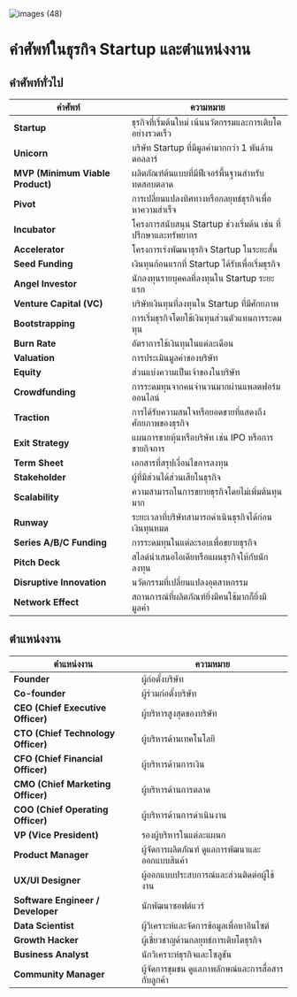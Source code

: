 ![images (48)](https://github.com/user-attachments/assets/1cf9db0a-7f99-434e-9802-c481659895c3)




# คำศัพท์ในธุรกิจ Startup และตำแหน่งงาน

## คำศัพท์ทั่วไป

| คำศัพท์             | ความหมาย                                                           |
|----------------------|--------------------------------------------------------------------|
| **Startup**           | ธุรกิจที่เริ่มต้นใหม่ เน้นนวัตกรรมและการเติบโตอย่างรวดเร็ว          |
| **Unicorn**           | บริษัท Startup ที่มีมูลค่ามากกว่า 1 พันล้านดอลลาร์                  |
| **MVP (Minimum Viable Product)** | ผลิตภัณฑ์ต้นแบบที่มีฟีเจอร์พื้นฐานสำหรับทดสอบตลาด               |
| **Pivot**             | การเปลี่ยนแปลงทิศทางหรือกลยุทธ์ธุรกิจเพื่อหาความสำเร็จ             |
| **Incubator**         | โครงการสนับสนุน Startup ช่วงเริ่มต้น เช่น ที่ปรึกษาและทรัพยากร     |
| **Accelerator**       | โครงการเร่งพัฒนาธุรกิจ Startup ในระยะสั้น                         |
| **Seed Funding**      | เงินทุนก้อนแรกที่ Startup ได้รับเพื่อเริ่มธุรกิจ                    |
| **Angel Investor**    | นักลงทุนรายบุคคลที่ลงทุนใน Startup ระยะแรก                       |
| **Venture Capital (VC)** | บริษัทเงินทุนที่ลงทุนใน Startup ที่มีศักยภาพ                     |
| **Bootstrapping**     | การเริ่มธุรกิจโดยใช้เงินทุนส่วนตัวแทนการระดมทุน                   |
| **Burn Rate**         | อัตราการใช้เงินทุนในแต่ละเดือน                                     |
| **Valuation**         | การประเมินมูลค่าของบริษัท                                          |
| **Equity**            | ส่วนแบ่งความเป็นเจ้าของในบริษัท                                    |
| **Crowdfunding**      | การระดมทุนจากคนจำนวนมากผ่านแพลตฟอร์มออนไลน์                      |
| **Traction**          | การได้รับความสนใจหรือยอดขายที่แสดงถึงศักยภาพของธุรกิจ            |
| **Exit Strategy**     | แผนการขายหุ้นหรือบริษัท เช่น IPO หรือการขายกิจการ                 |
| **Term Sheet**        | เอกสารที่สรุปเงื่อนไขการลงทุน                                      |
| **Stakeholder**       | ผู้ที่มีส่วนได้ส่วนเสียในธุรกิจ                                    |
| **Scalability**       | ความสามารถในการขยายธุรกิจโดยไม่เพิ่มต้นทุนมาก                     |
| **Runway**            | ระยะเวลาที่บริษัทสามารถดำเนินธุรกิจได้ก่อนเงินทุนหมด              |
| **Series A/B/C Funding** | การระดมทุนในแต่ละรอบเพื่อขยายธุรกิจ                              |
| **Pitch Deck**        | สไลด์นำเสนอไอเดียหรือแผนธุรกิจให้กับนักลงทุน                     |
| **Disruptive Innovation** | นวัตกรรมที่เปลี่ยนแปลงอุตสาหกรรม                                |
| **Network Effect**    | สถานการณ์ที่ผลิตภัณฑ์ยิ่งมีคนใช้มากก็ยิ่งมีมูลค่า                 |

## ตำแหน่งงาน

| ตำแหน่งงาน            | ความหมาย                                                           |
|------------------------|--------------------------------------------------------------------|
| **Founder**            | ผู้ก่อตั้งบริษัท                                                  |
| **Co-founder**         | ผู้ร่วมก่อตั้งบริษัท                                              |
| **CEO (Chief Executive Officer)** | ผู้บริหารสูงสุดของบริษัท                                       |
| **CTO (Chief Technology Officer)** | ผู้บริหารด้านเทคโนโลยี                                      |
| **CFO (Chief Financial Officer)** | ผู้บริหารด้านการเงิน                                      |
| **CMO (Chief Marketing Officer)** | ผู้บริหารด้านการตลาด                                      |
| **COO (Chief Operating Officer)** | ผู้บริหารด้านการดำเนินงาน                                  |
| **VP (Vice President)** | รองผู้บริหารในแต่ละแผนก                                         |
| **Product Manager**    | ผู้จัดการผลิตภัณฑ์ ดูแลการพัฒนาและออกแบบสินค้า                   |
| **UX/UI Designer**     | ผู้ออกแบบประสบการณ์และส่วนติดต่อผู้ใช้งาน                       |
| **Software Engineer / Developer** | นักพัฒนาซอฟต์แวร์                                          |
| **Data Scientist**     | ผู้วิเคราะห์และจัดการข้อมูลเพื่อหาอินไซต์                       |
| **Growth Hacker**      | ผู้เชี่ยวชาญด้านกลยุทธ์การเติบโตธุรกิจ                          |
| **Business Analyst**   | นักวิเคราะห์ธุรกิจและโซลูชัน                                    |
| **Community Manager**  | ผู้จัดการชุมชน ดูแลภาพลักษณ์และการสื่อสารกับลูกค้า               |
